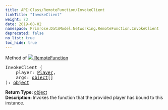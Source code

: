 ```yaml
---
title: API:Class/RemoteFunction/InvokeClient
linkTitle: "InvokeClient"
weight: 73
date: 2019-08-02
namespace: Primrose.DataModel.Networking.RemoteFunction.InvokeClient
deprecated: false
no_list: true
toc_hide: true
---
```

Method of <a href="/docs/api-reference/Class/RemoteFunction"><img src="/icons/silk/remote_method.png"/>&nbsp;RemoteFunction</a>
<pre class="method-declaration">
InvokeClient (
    player: <a class="type" href="/docs/api-reference/Class/Player">Player</a>,
    args: <span><a class="type" href="/docs/api-reference/System/object">object</a>[]</span>
): <a class="type" href="/docs/api-reference/System/object">object</a></pre>
<b>Return Type: </b>
<a class="type" href="/docs/api-reference/System/object">object</a>
<br/>
<b>Description: </b>
Invokes the function that the provided player has bound to this instance.

